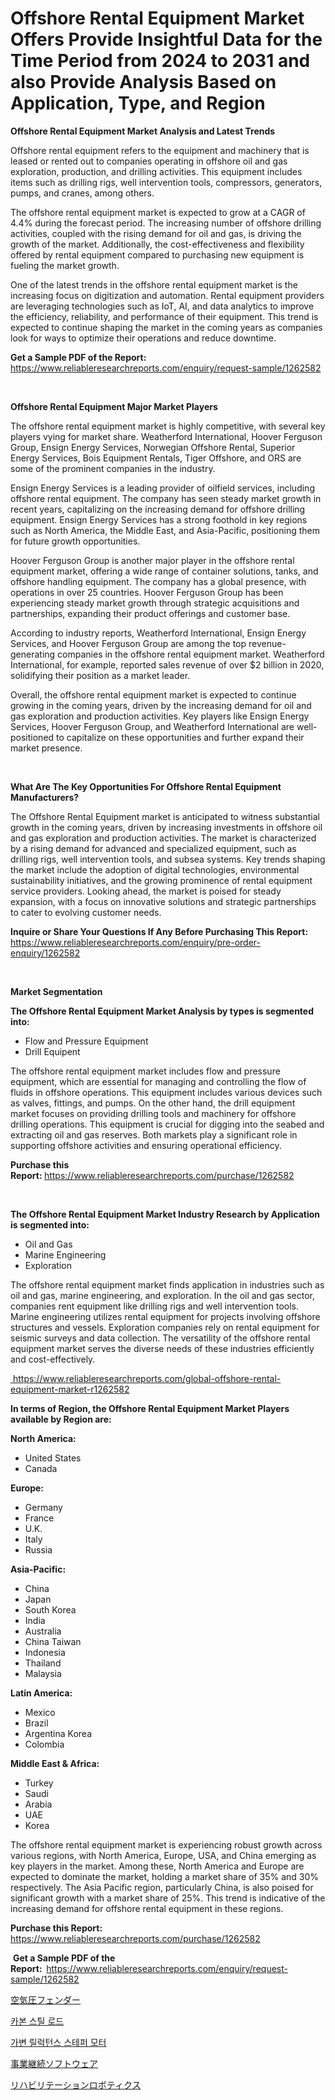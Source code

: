 <p><h1>Offshore Rental Equipment Market Offers Provide Insightful Data for the Time Period from 2024 to 2031 and also Provide Analysis Based on Application, Type, and Region</h1></p><p><strong>Offshore Rental Equipment Market Analysis and Latest Trends</strong></p>
<p><p>Offshore rental equipment refers to the equipment and machinery that is leased or rented out to companies operating in offshore oil and gas exploration, production, and drilling activities. This equipment includes items such as drilling rigs, well intervention tools, compressors, generators, pumps, and cranes, among others.</p><p>The offshore rental equipment market is expected to grow at a CAGR of 4.4% during the forecast period. The increasing number of offshore drilling activities, coupled with the rising demand for oil and gas, is driving the growth of the market. Additionally, the cost-effectiveness and flexibility offered by rental equipment compared to purchasing new equipment is fueling the market growth.</p><p>One of the latest trends in the offshore rental equipment market is the increasing focus on digitization and automation. Rental equipment providers are leveraging technologies such as IoT, AI, and data analytics to improve the efficiency, reliability, and performance of their equipment. This trend is expected to continue shaping the market in the coming years as companies look for ways to optimize their operations and reduce downtime.</p></p>
<p><strong>Get a Sample PDF of the Report:&nbsp;</strong> <a href="https://www.reliableresearchreports.com/enquiry/request-sample/1262582">https://www.reliableresearchreports.com/enquiry/request-sample/1262582</a></p>
<p>&nbsp;</p>
<p><strong>Offshore Rental Equipment Major Market Players</strong></p>
<p><p>The offshore rental equipment market is highly competitive, with several key players vying for market share. Weatherford International, Hoover Ferguson Group, Ensign Energy Services, Norwegian Offshore Rental, Superior Energy Services, Bois Equipment Rentals, Tiger Offshore, and ORS are some of the prominent companies in the industry.</p><p>Ensign Energy Services is a leading provider of oilfield services, including offshore rental equipment. The company has seen steady market growth in recent years, capitalizing on the increasing demand for offshore drilling equipment. Ensign Energy Services has a strong foothold in key regions such as North America, the Middle East, and Asia-Pacific, positioning them for future growth opportunities.</p><p>Hoover Ferguson Group is another major player in the offshore rental equipment market, offering a wide range of container solutions, tanks, and offshore handling equipment. The company has a global presence, with operations in over 25 countries. Hoover Ferguson Group has been experiencing steady market growth through strategic acquisitions and partnerships, expanding their product offerings and customer base.</p><p>According to industry reports, Weatherford International, Ensign Energy Services, and Hoover Ferguson Group are among the top revenue-generating companies in the offshore rental equipment market. Weatherford International, for example, reported sales revenue of over $2 billion in 2020, solidifying their position as a market leader.</p><p>Overall, the offshore rental equipment market is expected to continue growing in the coming years, driven by the increasing demand for oil and gas exploration and production activities. Key players like Ensign Energy Services, Hoover Ferguson Group, and Weatherford International are well-positioned to capitalize on these opportunities and further expand their market presence.</p></p>
<p>&nbsp;</p>
<p><strong>What Are The Key Opportunities For Offshore Rental Equipment Manufacturers?</strong></p>
<p><p>The Offshore Rental Equipment market is anticipated to witness substantial growth in the coming years, driven by increasing investments in offshore oil and gas exploration and production activities. The market is characterized by a rising demand for advanced and specialized equipment, such as drilling rigs, well intervention tools, and subsea systems. Key trends shaping the market include the adoption of digital technologies, environmental sustainability initiatives, and the growing prominence of rental equipment service providers. Looking ahead, the market is poised for steady expansion, with a focus on innovative solutions and strategic partnerships to cater to evolving customer needs.</p></p>
<p><strong>Inquire or Share Your Questions If Any Before Purchasing This Report:</strong> <a href="https://www.reliableresearchreports.com/enquiry/pre-order-enquiry/1262582">https://www.reliableresearchreports.com/enquiry/pre-order-enquiry/1262582</a></p>
<p>&nbsp;</p>
<p><strong>Market Segmentation</strong></p>
<p><strong>The Offshore Rental Equipment Market Analysis by types is segmented into:</strong></p>
<p><ul><li>Flow and Pressure Equipment</li><li>Drill Equipent</li></ul></p>
<p><p>The offshore rental equipment market includes flow and pressure equipment, which are essential for managing and controlling the flow of fluids in offshore operations. This equipment includes various devices such as valves, fittings, and pumps. On the other hand, the drill equipment market focuses on providing drilling tools and machinery for offshore drilling operations. This equipment is crucial for digging into the seabed and extracting oil and gas reserves. Both markets play a significant role in supporting offshore activities and ensuring operational efficiency.</p></p>
<p><strong>Purchase this Report:&nbsp;</strong><a href="https://www.reliableresearchreports.com/purchase/1262582">https://www.reliableresearchreports.com/purchase/1262582</a></p>
<p>&nbsp;</p>
<p><strong>The Offshore Rental Equipment Market Industry Research by Application is segmented into:</strong></p>
<p><ul><li>Oil and Gas</li><li>Marine Engineering</li><li>Exploration</li></ul></p>
<p><p>The offshore rental equipment market finds application in industries such as oil and gas, marine engineering, and exploration. In the oil and gas sector, companies rent equipment like drilling rigs and well intervention tools. Marine engineering utilizes rental equipment for projects involving offshore structures and vessels. Exploration companies rely on rental equipment for seismic surveys and data collection. The versatility of the offshore rental equipment market serves the diverse needs of these industries efficiently and cost-effectively.</p></p>
<p><a href="https://www.reliableresearchreports.com/global-offshore-rental-equipment-market-r1262582">&nbsp;https://www.reliableresearchreports.com/global-offshore-rental-equipment-market-r1262582</a></p>
<p><strong>In terms of Region, the Offshore Rental Equipment Market Players available by Region are:</strong></p>
<p>
    <p> <strong> North America: </strong>
        <ul>
            <li>United States</li>
            <li>Canada</li>
        </ul>
        </p> 
    <p> <strong> Europe: </strong>
        <ul>
            <li>Germany</li>
            <li>France</li>
            <li>U.K.</li>
            <li>Italy</li>
            <li>Russia</li>
        </ul>
        </p> 
    <p> <strong> Asia-Pacific: </strong>
        <ul>
            <li>China</li>
            <li>Japan</li>
            <li>South Korea</li>
            <li>India</li>
            <li>Australia</li>
            <li>China Taiwan</li>
            <li>Indonesia</li>
            <li>Thailand</li>
            <li>Malaysia</li>
        </ul>
        </p> 
    <p> <strong> Latin America: </strong>
        <ul>
            <li>Mexico</li>
            <li>Brazil</li>
            <li>Argentina Korea</li>
            <li>Colombia</li>
        </ul>
        </p> 
    <p> <strong> Middle East & Africa: </strong>
        <ul>
            <li>Turkey</li>
            <li>Saudi</li>
            <li>Arabia</li>
            <li>UAE</li>
            <li>Korea</li>
        </ul>
    </p>
    </p>
<p><p>The offshore rental equipment market is experiencing robust growth across various regions, with North America, Europe, USA, and China emerging as key players in the market. Among these, North America and Europe are expected to dominate the market, holding a market share of 35% and 30% respectively. The Asia Pacific region, particularly China, is also poised for significant growth with a market share of 25%. This trend is indicative of the increasing demand for offshore rental equipment in these regions.</p></p>
<p><strong>Purchase this Report: </strong><a href="https://www.reliableresearchreports.com/purchase/1262582">https://www.reliableresearchreports.com/purchase/1262582</a></p>
<p>&nbsp;<strong>Get a Sample PDF of the Report:&nbsp;&nbsp;</strong><a href="https://www.reliableresearchreports.com/enquiry/request-sample/1262582">https://www.reliableresearchreports.com/enquiry/request-sample/1262582</a></p>
<p><strong></strong></p>
<p><p><a href="https://github.com/dzy793153605/Market-Research-Report-List-1/blob/main/442043728858.md">空気圧フェンダー</a></p><p><a href="https://medium.com/@mayekuhic00/%ED%83%84%EC%86%8C%EA%B0%95-%EB%A7%89%EB%8C%80-%EC%8B%9C%EC%9E%A5-%EB%B6%84%EC%84%9D-%EA%B8%80%EB%A1%9C%EB%B2%8C-%EC%82%B0%EC%97%85-%EC%A0%84%EB%A7%9D-%EB%B0%8F-%EC%98%88%EC%B8%A1-2024%EB%85%84%EB%B6%80%ED%84%B0-2031%EB%85%84%EA%B9%8C%EC%A7%80-13da101e2ed8">카본 스틸 로드</a></p><p><a href="https://medium.com/@adonispellea2022/%EB%B3%80%ED%99%94-%EA%B0%80%EB%8A%A5%ED%95%9C-%EC%A0%80%ED%95%AD-%EC%8A%A4%ED%85%9D-%EB%AA%A8%ED%84%B0-%EC%8B%9C%EC%9E%A5-%EC%A0%90%EC%9C%A0%EC%9C%A8-%EC%A7%84%ED%99%94%EC%99%80-%EC%8B%9C%EC%9E%A5-%EC%84%B1%EC%9E%A5-%ED%8A%B8%EB%A0%8C%EB%93%9C-2024-2031-329887343ddb">가변 릴럭턴스 스테퍼 모터</a></p><p><a href="https://medium.com/@desekay3566/%E3%83%93%E3%82%B8%E3%83%8D%E3%82%B9%E7%B6%99%E7%B6%9A%E6%80%A7%E3%82%BD%E3%83%95%E3%83%88%E3%82%A6%E3%82%A7%E3%82%A2%E5%B8%82%E5%A0%B4%E3%81%AF-%E5%B8%82%E5%A0%B4%E3%82%B7%E3%82%A7%E3%82%A2-%E3%82%B5%E3%82%A4%E3%82%BA-%E3%81%8A%E3%82%88%E3%81%B32031%E5%B9%B4%E3%81%BE%E3%81%A7%E3%81%AE%E4%BA%88%E6%83%B3%E3%81%95%E3%82%8C%E3%82%8B%E4%BA%88%E6%B8%AC%E3%81%AB%E7%84%A6%E7%82%B9%E3%82%92%E5%BD%93%E3%81%A6%E3%81%A6%E3%81%84%E3%81%BE%E3%81%99-aa5701f2467f">事業継続ソフトウェア</a></p><p><a href="https://github.com/EthanMorar2011/Market-Research-Report-List-1/blob/main/463381628859.md">リハビリテーションロボティクス</a></p></p>